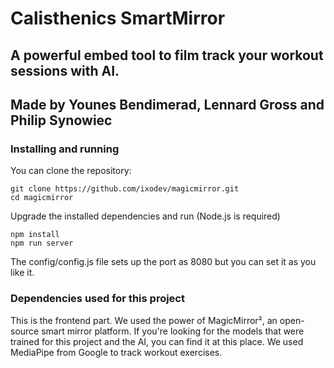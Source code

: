 # Calisthenics SmartMirror
## A powerful embed tool to film track your workout sessions with AI.
## Made by Younes Bendimerad, Lennard Gross and Philip Synowiec

### Installing and running

You can clone the repository:
```
git clone https://github.com/ixodev/magicmirror.git
cd magicmirror
```

Upgrade the installed dependencies and run (Node.js is required)
```
npm install
npm run server
```

The config/config.js file sets up the port as 8080 but you can set it as you like it.

### Dependencies used for this project

This is the frontend part. We used the power of MagicMirror², an open-source smart mirror platform. If you're looking for the models that were trained for this project and the AI, you can find it at
<a style="text-decoration: none" href="https://www.github.com/ixodev/smartmirror">this place</a>. We used MediaPipe from Google to track workout exercises.
